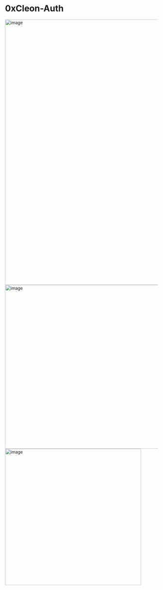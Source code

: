# 0xCleon-Auth 
<img width="872" alt="image" src="https://user-images.githubusercontent.com/62452212/181995028-680cdada-4151-49e0-b251-207ecde251d7.png">
<img width="538" alt="image" src="https://user-images.githubusercontent.com/62452212/182049765-940eb8e9-846b-4e95-8e49-9ea29f35022f.png">
<img width="448" alt="image" src="https://user-images.githubusercontent.com/62452212/182049883-7a05624d-f3f8-4600-8ad7-f6adfd44e09a.png">

